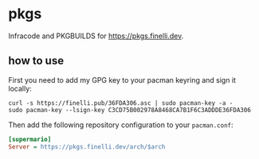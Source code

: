 # pkgs

Infracode and PKGBUILDS for https://pkgs.finelli.dev.

## how to use

First you need to add my GPG key to your pacman keyring and sign it locally:

```shell
curl -s https://finelli.pub/36FDA306.asc | sudo pacman-key -a -
sudo pacman-key --lsign-key C3CD75B002978A8468CA7B1F6C3ADDDE36FDA306
```

Then add the following repository configuration to your `pacman.conf`:

```ini
[supermario]
Server = https://pkgs.finelli.dev/arch/$arch
```
